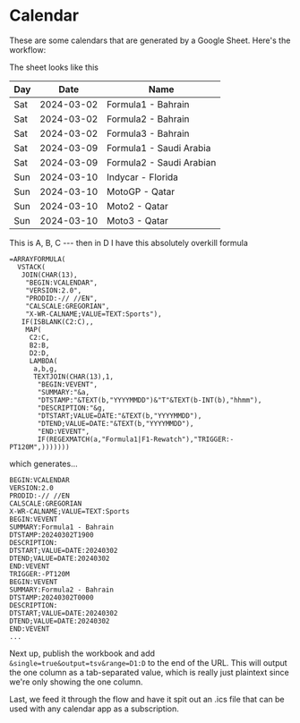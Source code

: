 # Calendar
These are some calendars that are generated by a Google Sheet. Here's the workflow:

The sheet looks like this 

Day|Date|Name
---|:---:|---
Sat|2024-03-02|Formula1 - Bahrain
Sat|2024-03-02|Formula2 - Bahrain
Sat|2024-03-02|Formula3 - Bahrain
Sat|2024-03-09|Formula1 - Saudi Arabia
Sat|2024-03-09|Formula2 - Saudi Arabian
Sun|2024-03-10|Indycar - Florida
Sun|2024-03-10|MotoGP - Qatar
Sun|2024-03-10|Moto2 - Qatar
Sun|2024-03-10|Moto3 - Qatar

This is A, B, C --- then in D I have this absolutely overkill formula

```
=ARRAYFORMULA(
  VSTACK(
   JOIN(CHAR(13),
    "BEGIN:VCALENDAR",
    "VERSION:2.0",
    "PRODID:-// //EN",
    "CALSCALE:GREGORIAN",
    "X-WR-CALNAME;VALUE=TEXT:Sports"),
   IF(ISBLANK(C2:C),,
    MAP(
     C2:C,
     B2:B,
     D2:D,
     LAMBDA(
      a,b,g,
      TEXTJOIN(CHAR(13),1,
       "BEGIN:VEVENT",
       "SUMMARY:"&a,
       "DTSTAMP:"&TEXT(b,"YYYYMMDD")&"T"&TEXT(b-INT(b),"hhmm"),
       "DESCRIPTION:"&g,
       "DTSTART;VALUE=DATE:"&TEXT(b,"YYYYMMDD"),
       "DTEND;VALUE=DATE:"&TEXT(b,"YYYYMMDD"),
       "END:VEVENT",
       IF(REGEXMATCH(a,"Formula1|F1-Rewatch"),"TRIGGER:-PT120M",)))))))
```

which generates...

```
BEGIN:VCALENDAR
VERSION:2.0
PRODID:-// //EN
CALSCALE:GREGORIAN
X-WR-CALNAME;VALUE=TEXT:Sports
BEGIN:VEVENT
SUMMARY:Formula1 - Bahrain
DTSTAMP:20240302T1900
DESCRIPTION:
DTSTART;VALUE=DATE:20240302
DTEND;VALUE=DATE:20240302
END:VEVENT
TRIGGER:-PT120M
BEGIN:VEVENT
SUMMARY:Formula2 - Bahrain
DTSTAMP:20240302T0000
DESCRIPTION:
DTSTART;VALUE=DATE:20240302
DTEND;VALUE=DATE:20240302
END:VEVENT
...
```

Next up, publish the workbook and add `&single=true&output=tsv&range=D1:D` to the end of the URL. This will output the one column as a tab-separated value, which is really just plaintext since we're only showing the one column.

Last, we feed it through the flow and have it spit out an .ics file that can be used with any calendar app as a subscription. 
